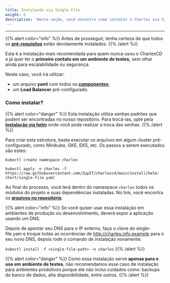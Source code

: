 ```yaml
---
title: Instalando via Single File
weight: 6
description: 'Nesta seção, você encontra como instalar o Charles via Single File.'
---
```


---

{{% alert color="info" %}}
Antes de prosseguir, tenha certeza de que todos os [**pré-requisitos**](../.././#pre-requisitos) estão devidamente instalados.
{{% /alert %}}

Esta é a instalação mais recomendada para quem nunca usou o CharlesCD e já quer ter o **primeiro contato em um ambiente de testes,** sem olhar ainda para escalabilidade ou segurança.

Neste caso, você irá utilizar: 

* um arquivo **yaml** com todos os [**componentes**](.././#componentes);
* um **Load Balancer** pré-configurado. 

### Como instalar?

{{% alert color="danger" %}}
Esta instalação utiliza senhas padrões que podem ser encontradas no nosso repositório. Para trocá-las, opte pela [**instalação via helm**](instalando-via-helm) onde você pode realizar a troca das senhas.
{{% /alert %}}

Para criar esta estrutura, basta executar os arquivos em algum cluster pré-configurado, como Minikube, GKE, EKS, etc. Os passos a serem executados são estes:

```text
kubectl create namespace charles

kubectl apply -n charles -f https://raw.githubusercontent.com/ZupIT/charlescd/main/install/helm-chart/single-file.yaml
```

Ao final do processo, você terá dentro do namespace `charles` todos os módulos do projeto e suas dependências instaladas. No link, você encontra os [**arquivos no repositório**](https://raw.githubusercontent.com/ZupIT/charlescd/master/install/helm-chart/single-file.yaml).

{{% alert color="info" %}}
Se você quiser usar essa instalação em ambientes de produção ou desenvolvimento, deverá expor a aplicação usando um DNS.

Depois de apontar seu DNS para o IP externo, faça o clone do single-file.yam e troque todas as ocorrências de http://charles.info.example para o seu novo DNS, depois rode o comando de instalação novamente.

`kubectl install -f <single-file-path> -n charles`
{{% /alert %}}

{{% alert color="danger" %}}
Como essa instalação serve **apenas para o uso em ambiente de testes**, não recomendamos esse caso de instalação para ambientes produtivos porque ele não inclui cuidados como: backups do banco de dados, alta disponibilidade, entre outros.
{{% /alert %}}
